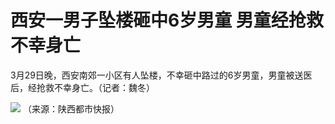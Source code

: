 # 西安一男子坠楼砸中6岁男童 男童经抢救不幸身亡

3月29日晚，西安南郊一小区有人坠楼，不幸砸中路过的6岁男童，男童被送医后，经抢救不幸身亡。（记者：魏冬）

![](https://inews.gtimg.com/news_bt/OMLFqwmD97pbSgOs2_F4Kk8PfACvCkFxmkLiezti0bEtoAA/1000)
（来源：陕西都市快报）

